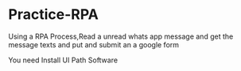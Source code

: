 # Practice-RPA
Using a RPA Process,Read a unread whats app message and get the message texts and put and submit an a google form  

You need Install UI Path Software
